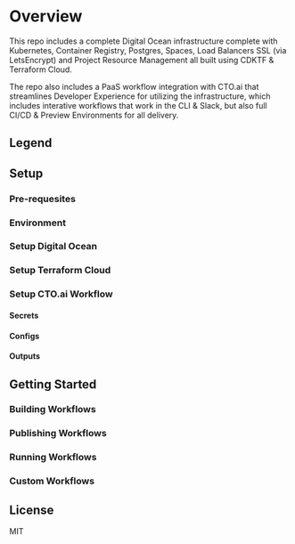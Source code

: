 # Overview

This repo includes a complete Digital Ocean infrastructure complete with Kubernetes, Container Registry, Postgres, Spaces, Load Balancers
SSL (via LetsEncrypt) and Project Resource Management all built using CDKTF & Terraform Cloud.

The repo also includes a PaaS workflow integration with CTO.ai that streamlines Developer Experience for utilizing the infrastructure, 
which includes interative workflows that work in the CLI & Slack, but also full CI/CD & Preview Environments for all delivery.


## Legend

## Setup

### Pre-requesites
### Environment
### Setup Digital Ocean
### Setup Terraform Cloud
### Setup CTO.ai Workflow
#### Secrets
#### Configs
#### Outputs

## Getting Started
### Building Workflows
### Publishing Workflows
### Running Workflows
### Custom Workflows

## License 
MIT
